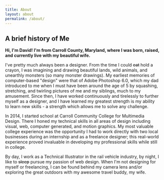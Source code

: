 ```yaml
---
title: About
layout: about
permalink: /about/
---
```


## A brief history of Me

**Hi, I'm David! I'm from Carroll County, Maryland, where I was born, raised, and currently live with my beautiful wife.**

I've pretty much always been a designer. From the time I could <del>eat</del> hold a crayon, I was imagining and drawing beautiful lands, wild animals, and unearthly monsters (so many monster drawings). My earliest memories of computer-based "design" were that of Adobe Photoshop 6.0, which my dad introduced to me when I must have been around the age of 5 by squashing, stretching, and twirling pictures of me and my siblings, much to my amusement. Since then, I have worked continuously and tirelessly to further myself as a designer, and I have learned my greatest strength is my ability to learn new skills - a strength which allows me to solve any challenge.

In 2014, I started school at Carroll Community College for Multimedia Design. There I honed my technical skills in all areas of design including visual, web, computer generated, and motion graphics. My most valuable college experience was the opportunity I had to work directly with two local businesses during an internship and as a freelance designer; this real-world experience proved invaluable in developing my professional skills while still in college.

By day, I work as a Technical Illustrator in the rail vehicle industry, by night, I like to <del>sleep</del> pursue my passion of web design. When I'm not designing for myself or freelancing, I can be found behind my camera lens and/or exploring the great outdoors with my awesome travel buddy, my wife.